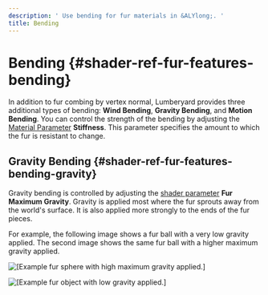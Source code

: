 ```yaml
---
description: ' Use bending for fur materials in &ALYlong;. '
title: Bending
---
```

# Bending {#shader-ref-fur-features-bending}

In addition to fur combing by vertex normal, Lumberyard provides three additional types of bending: **Wind Bending**, **Gravity Bending**, and **Motion Bending**\. You can control the strength of the bending by adjusting the [Material Parameter](/docs/userguide/shaders/fur-materialsettings.md) **Stiffness**\. This parameter specifies the amount to which the fur is resistant to change\.

## Gravity Bending {#shader-ref-fur-features-bending-gravity}

Gravity bending is controlled by adjusting the [shader parameter](/docs/userguide/shaders/fur-materialsettings.md) **Fur Maximum Gravity**\. Gravity is applied most where the fur sprouts away from the world's surface\. It is also applied more strongly to the ends of the fur pieces\.

For example, the following image shows a fur ball with a very low gravity applied\. The second image shows the same fur ball with a higher maximum gravity applied\.

![\[Example fur sphere with high maximum gravity applied.\]](/images/userguide/shaders/shader-ref-fur-11.png)

![\[Example fur object with low gravity applied.\]](/images/userguide/shaders/shader-ref-fur-12.png)